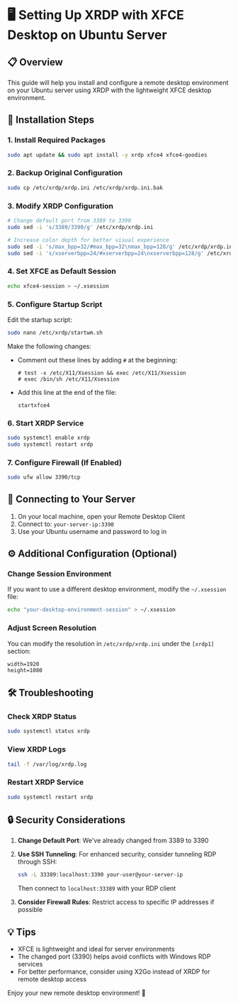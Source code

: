 # 🖥️ Setting Up XRDP with XFCE Desktop on Ubuntu Server

## 📋 Overview
This guide will help you install and configure a remote desktop environment on your Ubuntu server using XRDP with the lightweight XFCE desktop environment.

## 🚀 Installation Steps

### 1. Install Required Packages
```bash
sudo apt update && sudo apt install -y xrdp xfce4 xfce4-goodies
```

### 2. Backup Original Configuration
```bash
sudo cp /etc/xrdp/xrdp.ini /etc/xrdp/xrdp.ini.bak
```

### 3. Modify XRDP Configuration
```bash
# Change default port from 3389 to 3390
sudo sed -i 's/3389/3390/g' /etc/xrdp/xrdp.ini

# Increase color depth for better visual experience
sudo sed -i 's/max_bpp=32/#max_bpp=32\nmax_bpp=128/g' /etc/xrdp/xrdp.ini
sudo sed -i 's/xserverbpp=24/#xserverbpp=24\nxserverbpp=128/g' /etc/xrdp/xrdp.ini
```

### 4. Set XFCE as Default Session
```bash
echo xfce4-session > ~/.xsession
```

### 5. Configure Startup Script
Edit the startup script:
```bash
sudo nano /etc/xrdp/startwm.sh
```

Make the following changes:
- Comment out these lines by adding `#` at the beginning:
  ```
  # test -x /etc/X11/Xsession && exec /etc/X11/Xsession
  # exec /bin/sh /etc/X11/Xsession
  ```
- Add this line at the end of the file:
  ```
  startxfce4
  ```

### 6. Start XRDP Service
```bash
sudo systemctl enable xrdp
sudo systemctl restart xrdp
```

### 7. Configure Firewall (If Enabled)
```bash
sudo ufw allow 3390/tcp
```

## 🔗 Connecting to Your Server

1. On your local machine, open your Remote Desktop Client
2. Connect to: `your-server-ip:3390`
3. Use your Ubuntu username and password to log in

## ⚙️ Additional Configuration (Optional)

### Change Session Environment
If you want to use a different desktop environment, modify the `~/.xsession` file:
```bash
echo "your-desktop-environment-session" > ~/.xsession
```

### Adjust Screen Resolution
You can modify the resolution in `/etc/xrdp/xrdp.ini` under the `[xrdp1]` section:
```
width=1920
height=1080
```

## 🛠️ Troubleshooting

### Check XRDP Status
```bash
sudo systemctl status xrdp
```

### View XRDP Logs
```bash
tail -f /var/log/xrdp.log
```

### Restart XRDP Service
```bash
sudo systemctl restart xrdp
```

## 🔒 Security Considerations

1. **Change Default Port**: We've already changed from 3389 to 3390
2. **Use SSH Tunneling**: For enhanced security, consider tunneling RDP through SSH:
   ```bash
   ssh -L 33389:localhost:3390 your-user@your-server-ip
   ```
   Then connect to `localhost:33389` with your RDP client

3. **Consider Firewall Rules**: Restrict access to specific IP addresses if possible

## 💡 Tips

- XFCE is lightweight and ideal for server environments
- The changed port (3390) helps avoid conflicts with Windows RDP services
- For better performance, consider using X2Go instead of XRDP for remote desktop access

Enjoy your new remote desktop environment! 🎉